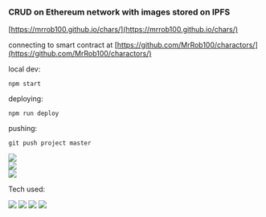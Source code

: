 ### CRUD on Ethereum network with images stored on IPFS

[comment]: <> (react)
[comment]: <> (solidity)
[comment]: <> (ethereum)
[comment]: <> (ipfs)

[https://mrrob100.github.io/chars/](https://mrrob100.github.io/chars/)

connecting to smart contract at [https://github.com/MrRob100/charactors/](https://github.com/MrRob100/charactors/)

local dev:

```npm start```

deploying:

```npm run deploy```

pushing:

```git push project master```

![](public/screenshot1.png)
<br>
![](public/screenshot2.png)
<br>
![](public/screenshot3.png)
<br>

Tech used:

![](public/logo192.png)
![](public/ipfs192.png)
![](public/solidity192.png)
![](public/eth192.png)

